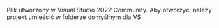 Plik utworzony w Visual Studio 2022 Community.
Aby otworzyć, należy projekt umieścić w folderze domyślnym dla VS
